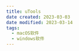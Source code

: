 ```yaml
---
title: uTools
date created: 2023-03-03
date modified: 2023-03-14
tags:
  - macOS软件
  - windows软件
---
```

